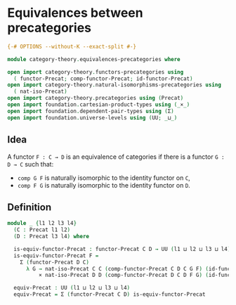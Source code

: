 # Equivalences between precategories

```agda
{-# OPTIONS --without-K --exact-split #-}

module category-theory.equivalences-precategories where

open import category-theory.functors-precategories using
  ( functor-Precat; comp-functor-Precat; id-functor-Precat)
open import category-theory.natural-isomorphisms-precategories using
  ( nat-iso-Precat)
open import category-theory.precategories using (Precat)
open import foundation.cartesian-product-types using (_×_)
open import foundation.dependent-pair-types using (Σ)
open import foundation.universe-levels using (UU; _⊔_)
```

## Idea

A functor `F : C → D` is an equivalence of categories if there is a functor `G : D → C` such that:
- `comp G F` is naturally isomorphic to the identity functor on `C`,
- `comp F G` is naturally isomorphic to the identity functor on `D`.

## Definition

```agda
module _ {l1 l2 l3 l4}
  (C : Precat l1 l2)
  (D : Precat l3 l4) where

  is-equiv-functor-Precat : functor-Precat C D → UU (l1 ⊔ l2 ⊔ l3 ⊔ l4)
  is-equiv-functor-Precat F =
    Σ (functor-Precat D C)
      λ G → nat-iso-Precat C C (comp-functor-Precat C D C G F) (id-functor-Precat C)
          × nat-iso-Precat D D (comp-functor-Precat D C D F G) (id-functor-Precat D)

  equiv-Precat : UU (l1 ⊔ l2 ⊔ l3 ⊔ l4)
  equiv-Precat = Σ (functor-Precat C D) is-equiv-functor-Precat
```
